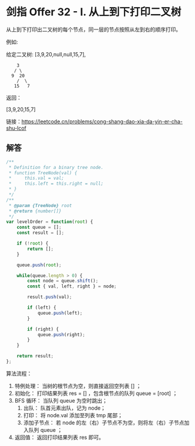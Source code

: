 # 剑指 Offer 32 - I. 从上到下打印二叉树

从上到下打印出二叉树的每个节点，同一层的节点按照从左到右的顺序打印。

例如:

给定二叉树: [3,9,20,null,null,15,7],

```text
    3
   / \
  9  20
    /  \
   15   7
```

返回：

[3,9,20,15,7]

链接：https://leetcode.cn/problems/cong-shang-dao-xia-da-yin-er-cha-shu-lcof

## 解答

```javascript
/**
 * Definition for a binary tree node.
 * function TreeNode(val) {
 *     this.val = val;
 *     this.left = this.right = null;
 * }
 */
/**
 * @param {TreeNode} root
 * @return {number[]}
 */
var levelOrder = function(root) {
    const queue = [];
    const result = [];

    if (!root) {
        return [];
    }

    queue.push(root);

    while(queue.length > 0) {
        const node = queue.shift();
        const { val, left, right } = node;

        result.push(val);

        if (left) {
            queue.push(left);
        }

        if (right) {
            queue.push(right);
        }
    }

    return result;
};
```

算法流程：

1. 特例处理： 当树的根节点为空，则直接返回空列表 [] ；
2. 初始化： 打印结果列表 res = [] ，包含根节点的队列 queue = [root] ；
3. BFS 循环： 当队列 queue 为空时跳出；
   1. 出队： 队首元素出队，记为 node；
   2. 打印： 将 node.val 添加至列表 tmp 尾部；
   3. 添加子节点： 若 node 的左（右）子节点不为空，则将左（右）子节点加入队列 queue ；
4. 返回值： 返回打印结果列表 res 即可。
